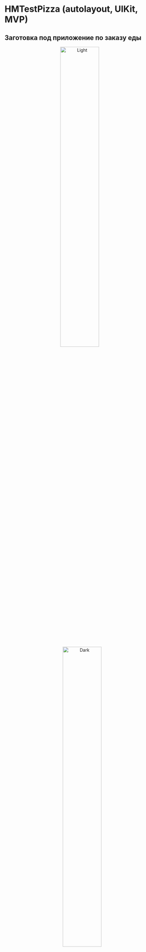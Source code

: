 # HMTestPizza (autolayout, UIKit, MVP)
## Заготовка под приложение по заказу еды

<p align="center">
  <img alt="Light" src="https://github.com/smartwatch11/HMTestPizza/assets/45270999/7ab42c22-c241-46b4-9480-31caaa313896" width="50%">
&nbsp; &nbsp;
  <img alt="Dark" src="https://github.com/smartwatch11/HMTestPizza/assets/45270999/08dd8830-487f-4ba7-b77b-fcd71bef4bc7" width="50%">
</p>
